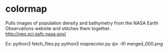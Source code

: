 # colormap
Pulls images of population density and bathymetry from the NASA Earth Observations website and stitches them together.
http://neo.sci.gsfc.nasa.gov/

Ex:
python3 fetch_files.py
python3 maprecolor.py
qiv -tfi merged_000.png
